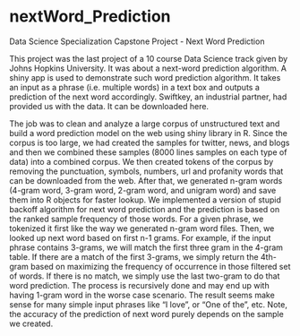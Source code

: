 # nextWord_Prediction
Data Science Specialization Capstone Project - Next Word Prediction

This project was the last project of a 10 course Data Science track given by Johns Hopkins University. It was about a next-word prediction algorithm. A shiny app is used to demonstrate such word prediction algorithm. It takes an input as a phrase (i.e. multiple words) in a text box and outputs a prediction of the next word accordingly. Swiftkey, an industrial partner, had provided us with the data. It can be downloaded here.

The job was to clean and analyze a large corpus of unstructured text and build a word prediction model on the web using shiny library in R. Since the corpus is too large, we had created the samples for twitter, news, and blogs and then we combined these samples (8000 lines samples on each type of data) into a combined corpus. We then created tokens of the corpus by removing the punctuation, symbols, numbers, url and profanity words that can be downloaded from the web. After that, we generated n-gram words (4-gram word, 3-gram word, 2-gram word, and unigram word) and save them into R objects for faster lookup. We implemented a version of stupid backoff algorithm for next word prediction and the prediction is based on the ranked sample frequency of those words. For a given phrase, we tokenized it first like the way we generated n-gram word files. Then, we looked up next word based on first n-1 grams. For example, if the input phrase contains 3-grams, we will match the first three gram in the 4-gram table. If there are a match of the first 3-grams, we simply return the 4th-gram based on maximizing the frequency of occurrence in those filtered set of words. If there is no match, we simply use the last two-gram to do that word prediction. The process is recursively done and may end up with having 1-gram word in the worse case scenario. The result seems make sense for many simple input phrases like “I love”, or “One of the”, etc. Note, the accuracy of the prediction of next word purely depends on the sample we created.


